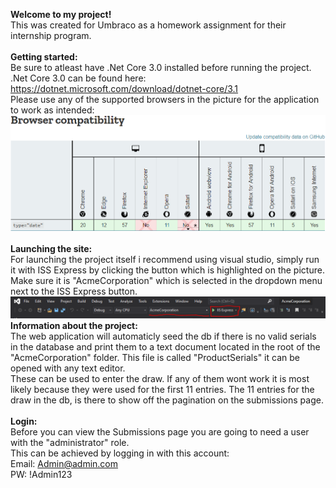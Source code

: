 **Welcome to my project!** <br>
This was created for Umbraco as a homework assignment for their internship program. <br>
<br>
**Getting started:** <br>
Be sure to atleast have .Net Core 3.0 installed before running the project. <br>
.Net Core 3.0 can be found here: <br>
https://dotnet.microsoft.com/download/dotnet-core/3.1 <br>
Please use any of the supported browsers in the picture for the application to work as intended: <br>
![](https://github.com/kenniholm/AcmeCorp-Umbraco/blob/master/Images/datePickerSupport.PNG) <br>
<br>
**Launching the site:** <br>
For launching the project itself i recommend using visual studio, simply run it with ISS Express by clicking the button which is highlighted on the picture. <br>
Make sure it is "AcmeCorporation" which is selected in the dropdown menu next to the ISS Express button. <br>
![](https://github.com/kenniholm/AcmeCorp-Umbraco/blob/master/Images/ISSExpress.PNG)
<br>
**Information about the project:** <br>
The web application will automaticly seed the db if there is no valid serials in the database
and print them to a text document located in the root of the "AcmeCorporation" folder. This file is called "ProductSerials" it can be
opened with any text editor. <br>
These can be used to enter the draw. If any of them wont work it is most likely because they were used for the first 11 entries.
The 11 entries for the draw in the db, is there to show off the pagination on the submissions page.<br>
<br>
**Login:** <br>
Before you can view the Submissions page you are going to need a user with the "administrator" role. <br>
This can be achieved by logging in with this account: <br>
Email: Admin@admin.com <br>
PW: !Admin123

